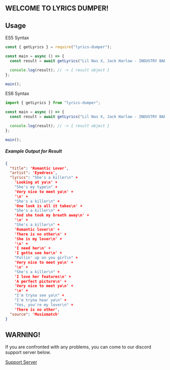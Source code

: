 ## WELCOME TO LYRICS DUMPER!

## Usage

ES5 Syntax

```js
const { getLyrics } = require("lyrics-dumper");

const main = async () => {
  const result = await getLyrics("Lil Nas X, Jack Harlow - INDUSTRY BABY");

  console.log(result); // -> { result object }
};

main();
```

ES6 Syntax

```js
import { getLyrics } from "lyrics-dumper";

const main = async () => {
  const result = await getLyrics("Lil Nas X, Jack Harlow - INDUSTRY BABY");

  console.log(result); // -> { result object }
};

main();
```

##### Example Output for Result

```json
{
  "title": 'Romantic Lover',
  "artist": 'Eyedress',
  "lyrics": "She's a killer\n" +
    'Looking at ya\n' +
    "She's my type\n" +
    'Very nice to meet ya\n' +
    '\n' +
    "She's a killer\n" +
    'One look is all it takes\n' +
    "She's a killer\n" +
    'And she took my breath away\n' +
    '\n' +
    "She's a killer\n" +
    'Romantic lover\n' +
    'There is no other\n' +
    'She is my lover\n' +
    '\n' +
    'I need her\n' +
    'I gotta see her\n' +
    "Pullin' up on you girl\n" +
    'Very nice to meet ya\n' +
    '\n' +
    "She's a killer\n" +
    'I love her features\n' +
    'A perfect picture\n' +
    'Very nice to meet ya\n' +
    '\n' +
    "I'm tryna see ya\n" +
    "I'm tryna hear ya\n" +
    "Yes, you're my lover\n" +
    'There is no other',
  "source": 'Musixmatch'
}
```

## WARNING!

If you are confronted with any problems, you can come to our discord support server below.

[Support Server](https://discord.gg/4agCuVt)
